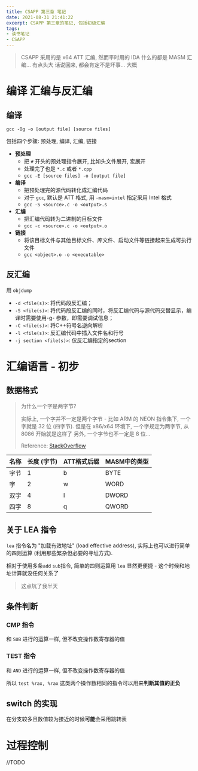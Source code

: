 ```yaml
---
title: CSAPP 第三章 笔记
date: 2021-08-31 21:41:22
excerpt: CSAPP 第三章的笔记, 包括初级汇编
tags:
- 读书笔记
- CSAPP
---
```


> CSAPP 采用的是 x64 ATT 汇编, 然而平时用的 IDA 什么的都是 MASM 汇编... 有点头大
> 话说回来, 都会肯定不是坏事... 大概

# 编译 汇编与反汇编

## 编译

`gcc -Og -o [output file] [source files]`

包括四个步骤: 预处理, 编译, 汇编, 链接

- **预处理**
  - 把 `#` 开头的预处理指令展开, 比如头文件展开, 宏展开
  - 处理完了也是 `*.c` 或者 `*.cpp`
  - `gcc -E [source files] -o [output file]`
- **编译**
  - 把预处理完的源代码转化成汇编代码
  - 对于 `gcc`, 默认是 ATT 格式, 用 `-masm=intel` 指定采用 Intel 格式
  - `gcc -S <source>.c -o <output>.s`
- **汇编**
  - 把汇编代码转为二进制的目标文件
  - `gcc -c <source>.c -o <output>.o`
- **链接**
  - 将该目标文件与其他目标文件、库文件、启动文件等链接起来生成可执行文件
  - `gcc <object>.o -o <executable>`

## 反汇编

用 `objdump`

- `-d <file(s)>`: 将代码段反汇编；
- `-S <file(s)>`: 将代码段反汇编的同时，将反汇编代码与源代码交替显示，编译时需要使用-g- 参数，即需要调试信息；
- `-C <file(s)>`: 将C++符号名逆向解析
- `-l <file(s)>`: 反汇编代码中插入文件名和行号
- `-j section <file(s)>`: 仅反汇编指定的section

# 汇编语言 - 初步

## 数据格式

> 为什么一个字是两字节?
>  
> 实际上, 一个字并不一定是两个字节 - 比如 ARM 的 NEON 指令集下, 一个字就是 32 位 (四字节). 但是在 x86/x64 环境下, 一个字规定为两字节, 从 8086 开始就是这样了
> 另外, 一个字节也不一定是 8 位...
>
>Reference: [StackOverflow](https://stackoverflow.com/questions/28066462/how-many-bits-is-a-word)

| 名称 | 长度 (字节) | ATT格式后缀 | MASM中的类型 |
| ---- | ----------- |----------- | ------------ |
| 字节 | 1           | b           | BYTE         |
| 字  | 2           | w           | WORD         |
| 双字 | 4           | l           | DWORD        |
| 四字 | 8           | q           | QWORD        |

## 关于 LEA 指令

`lea` 指令名为 "加载有效地址" (load effective address), 实际上也可以进行简单的四则运算 (利用那些繁杂但必要的寻址方式).

相对于使用多条`add` `sub`指令, 简单的四则运算用 `lea` 显然更便捷 - 这个时候和地址计算就没任何关系了

> 这点坑了我半天

## 条件判断

### CMP 指令

和 `SUB` 进行的运算一样, 但不改变操作数寄存器的值

### TEST 指令

和 `AND` 进行的运算一样, 但不改变操作数寄存器的值

所以 `test %rax, %rax` 这类两个操作数相同的指令可以用来**判断其值的正负**

## switch 的实现

在分支较多且数值较为接近的时候**可能**会采用跳转表

# 过程控制

//TODO
